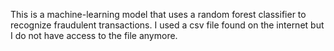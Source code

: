 This  is a  machine-learning model that uses a random forest classifier to recognize fraudulent transactions.
I used a csv file found on the internet but I do not have access to the file anymore.
